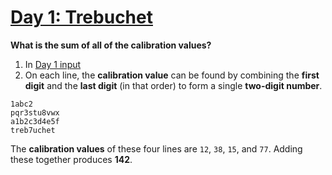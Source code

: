 # [Day 1: Trebuchet](https://adventofcode.com/2023/day/1)

**What is the sum of all of the calibration values?**

1. In [Day 1 input](<../puzzle inputs/Day 1 Trebuchet/input.txt>)
2. On each line, the **calibration value** can be found by combining the
   **first digit** and the **last digit** (in that order) to form a
   single **two-digit number**.

```example
1abc2
pqr3stu8vwx
a1b2c3d4e5f
treb7uchet
```

The **calibration values** of these four lines are `12`, `38`, `15`, and `77`.
Adding these together produces **142**.
